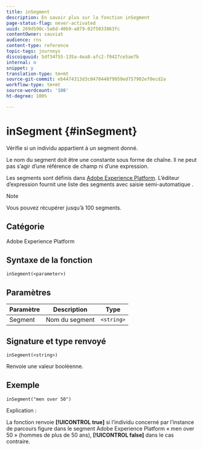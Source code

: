 ```yaml
---
title: inSegment
description: En savoir plus sur la fonction inSegment
page-status-flag: never-activated
uuid: 269d590c-5a6d-40b9-a879-02f5033863fc
contentOwner: sauviat
audience: rns
content-type: reference
topic-tags: journeys
discoiquuid: 5df34f55-135a-4ea8-afc2-f9427ce5ae7b
internal: n
snippet: y
translation-type: tm+mt
source-git-commit: eb4474313d3c0470448f9959ed757902ef0ecd2a
workflow-type: tm+mt
source-wordcount: '108'
ht-degree: 100%

---
```



# inSegment {#inSegment}

Vérifie si un individu appartient à un segment donné.

Le nom du segment doit être une constante sous forme de chaîne. Il ne peut pas s’agir d’une référence de champ ni d’une expression.

Les segments sont définis dans [Adobe Experience Platform](https://platform.adobe.com/segment/overview). L’éditeur d’expression fournit une liste des segments avec saisie semi-automatique .

>[!NOTE]
>
>Vous pouvez récupérer jusqu’à 100 segments.

## Catégorie

Adobe Experience Platform

## Syntaxe de la fonction

`inSegment(<parameter>)`

## Paramètres

| Paramètre | Description | Type |
|--- |--- |--- |
| Segment | Nom du segment | `<string>` |

## Signature et type renvoyé

`inSegment(<string>)`

Renvoie une valeur booléenne.

## Exemple

`inSegment("men over 50")`

Explication :

La fonction renvoie **[!UICONTROL true]** si l’individu concerné par l’instance de parcours figure dans le segment Adobe Experience Platform « men over 50 » (hommes de plus de 50 ans), **[!UICONTROL false]** dans le cas contraire.
